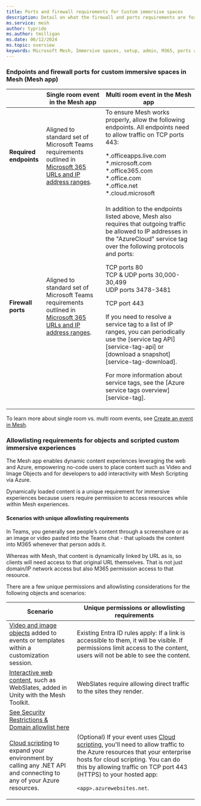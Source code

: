 ```yaml
---
title: Ports and firewall requirements for Custom immersive spaces
description: Detail on what the firewall and ports requirements are for custom immersive spaces accessed through the Microsoft Mesh application.
ms.service: mesh
author: typride
ms.author: tmilligan
ms.date: 06/12/2024
ms.topic: overview
keywords: Microsoft Mesh, Immersive spaces, setup, admin, M365, ports and firewall, requirements
---
```


### Endpoints and firewall ports for custom immersive spaces in Mesh (Mesh app)

|   | Single room event in the Mesh app | Multi room event in the Mesh app  | 
|---|---|---|
| **Required endpoints** | Aligned to standard set of Microsoft Teams requirements outlined in [Microsoft 365 URLs and IP address ranges](/microsoft-365/enterprise/urls-and-ip-address-ranges?view=o365-worldwide#skype-for-business-online-and-microsoft-teams&preserve-view=true). | To ensure Mesh works properly, allow the following endpoints. All endpoints need to allow traffic on TCP ports 443: <p><p> \*.officeapps.live.com <br> \*.microsoft.com <br> \*.office365.com <br> \*.office.com <br> \*.office.net <br> \*.cloud.microsoft <p><p> |
| **Firewall ports** | Aligned to standard set of Microsoft Teams requirements outlined in [Microsoft 365 URLs and IP address ranges](/microsoft-365/enterprise/urls-and-ip-address-ranges?view=o365-worldwide#skype-for-business-online-and-microsoft-teams&preserve-view=true). | In addition to the endpoints listed above, Mesh also requires that outgoing traffic be allowed to IP addresses in the "AzureCloud" service tag over the following protocols and ports: <p><p> TCP ports 80 <br> TCP & UDP ports 30,000-30,499 <br> UDP ports 3478-3481 <p><p> TCP port 443  <p><p>If you need to resolve a service tag to a list of IP ranges, you can periodically use the [service tag API][service-tag-api] or [download a snapshot][service-tag-download]. <p><p> For more information about service tags, see the [Azure service tags overview][service-tag]. |

To learn more about single room vs. multi room events, see [Create an event in Mesh](/mesh/events-guide/create-event-mesh-portal).

### Allowlisting requirements for objects and scripted custom immersive experiences

The Mesh app enables dynamic content experiences leveraging the web and Azure, empowering no-code users to place content such as Video and Image Objects and for developers to add interactivity with Mesh Scripting via Azure.

Dynamically loaded content is a unique requirement for immersive experiences because users require permission to access resources while within Mesh experiences.

#### Scenarios with unique allowlisting requirements

In Teams, you generally see people’s content through a screenshare or as an image or video pasted into the Teams chat - that uploads the content into M365 whenever that person adds it.

Whereas with Mesh, that content is dynamically linked by URL as is, so clients will need access to that original URL themselves.  That is not just domain/IP network access but also M365 permission access to that resource.

There are a few unique permissions and allowlisting considerations for the following objects and scenarios:

|Scenario  |Unique permissions or allowlisting requirements |
|---------|---------|
|[Video and image objects](../events-guide/customize-event.md#types-of-customizations) added to events or templates within a customization session.    |  Existing Entra ID rules apply: If a link is accessible to them, it will be visible. If permissions limit access to the content, users will not be able to see the content.       |
|[Interactive web content](../develop/enhance-your-environment/webcontent.md), such as WebSlates, added in Unity with the Mesh Toolkit.    |   WebSlates require allowing direct traffic to the sites they render. 
[See Security Restrictions & Domain allowlist here](../develop/enhance-your-environment/webcontent.md) |
|[Cloud scripting](../develop/script-your-scene-logic/mesh-scripting-overview.md#benefits-of-cloud-scripting) to expand your environment by calling any .NET API and connecting to any of your Azure resources.    |  (Optional) If your event uses [Cloud scripting](../develop/script-your-scene-logic/mesh-scripting-overview.md), you'll need to allow traffic to the Azure resources that your enterprise hosts for cloud scripting. You can do this by allowing traffic on TCP port 443 (HTTPS) to your hosted app: <p><p> `<app>.azurewebsites.net`.       |
